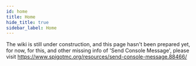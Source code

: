 ```yaml
---
id: home
title: Home
hide_title: true
sidebar_label: Home
---
```


<!-- No hace falta poner el titulo aca, porque automaticamente se incluye. -->
The wiki is still under construction, and this page hasn't been prepared yet, for now, for this, and other missing info of 'Send Console Message', please visit https://www.spigotmc.org/resources/send-console-message.88466/

